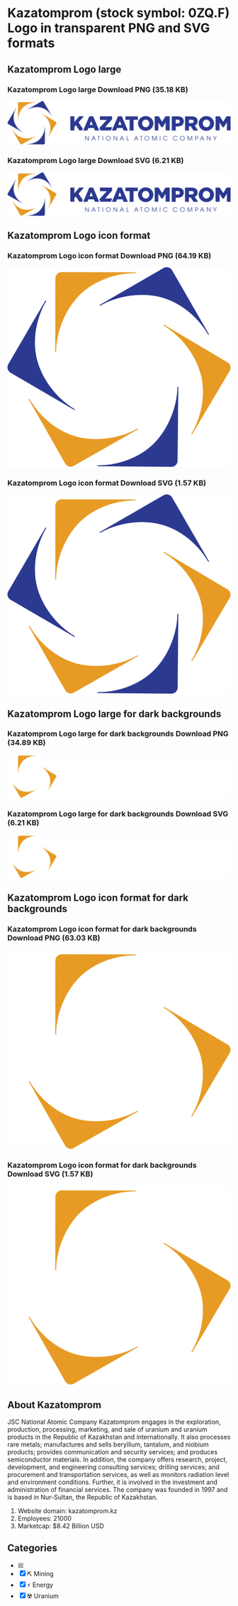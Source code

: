 # Kazatomprom (stock symbol: 0ZQ.F) Logo in transparent PNG and SVG formats

## Kazatomprom Logo large

### Kazatomprom Logo large Download PNG (35.18 KB)

![Kazatomprom Logo large Download PNG (35.18 KB)](/img/orig/0ZQ.F_BIG-4abe3ff9.png)

### Kazatomprom Logo large Download SVG (6.21 KB)

![Kazatomprom Logo large Download SVG (6.21 KB)](/img/orig/0ZQ.F_BIG-27cc5340.svg)

## Kazatomprom Logo icon format

### Kazatomprom Logo icon format Download PNG (64.19 KB)

![Kazatomprom Logo icon format Download PNG (64.19 KB)](/img/orig/0ZQ.F-ad67625a.png)

### Kazatomprom Logo icon format Download SVG (1.57 KB)

![Kazatomprom Logo icon format Download SVG (1.57 KB)](/img/orig/0ZQ.F-a9ca7c0d.svg)

## Kazatomprom Logo large for dark backgrounds

### Kazatomprom Logo large for dark backgrounds Download PNG (34.89 KB)

![Kazatomprom Logo large for dark backgrounds Download PNG (34.89 KB)](/img/orig/0ZQ.F_BIG.D-4a1a8d6f.png)

### Kazatomprom Logo large for dark backgrounds Download SVG (6.21 KB)

![Kazatomprom Logo large for dark backgrounds Download SVG (6.21 KB)](/img/orig/0ZQ.F_BIG.D-e1e5d0d1.svg)

## Kazatomprom Logo icon format for dark backgrounds

### Kazatomprom Logo icon format for dark backgrounds Download PNG (63.03 KB)

![Kazatomprom Logo icon format for dark backgrounds Download PNG (63.03 KB)](/img/orig/0ZQ.F.D-ae3ee88a.png)

### Kazatomprom Logo icon format for dark backgrounds Download SVG (1.57 KB)

![Kazatomprom Logo icon format for dark backgrounds Download SVG (1.57 KB)](/img/orig/0ZQ.F.D-42d5555c.svg)

## About Kazatomprom

JSC National Atomic Company Kazatomprom engages in the exploration, production, processing, marketing, and sale of uranium and uranium products in the Republic of Kazakhstan and internationally. It also processes rare metals; manufactures and sells beryllium, tantalum, and niobium products; provides communication and security services; and produces semiconductor materials. In addition, the company offers research, project, development, and engineering consulting services; drilling services; and procurement and transportation services, as well as monitors radiation level and environment conditions. Further, it is involved in the investment and administration of financial services. The company was founded in 1997 and is based in Nur-Sultan, the Republic of Kazakhstan.

1. Website domain: kazatomprom.kz
2. Employees: 21000
3. Marketcap: $8.42 Billion USD


## Categories
- [x] 
- [x] ⛏️ Mining
- [x] ⚡ Energy
- [x] ☢️ Uranium
